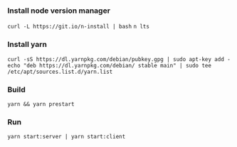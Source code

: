 ### Install node version manager
```curl -L https://git.io/n-install | bash```
```n lts```

### Install yarn
```curl -sS https://dl.yarnpkg.com/debian/pubkey.gpg | sudo apt-key add -```
```echo "deb https://dl.yarnpkg.com/debian/ stable main" | sudo tee /etc/apt/sources.list.d/yarn.list```

### Build
```yarn && yarn prestart```

### Run
```yarn start:server | yarn start:client```
